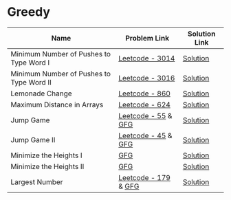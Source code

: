 # Greedy


| Name       | Problem Link                       | Solution Link                      |
|--------------------|------------------------------------|-----------------------------------|
| Minimum Number of Pushes to Type Word I          | [Leetcode - 3014](https://leetcode.com/problems/minimum-number-of-pushes-to-type-word-i/description/)                | [Solution](https://github.com/moinhameed27/Ultimate-DSA/blob/main/Greedy/Minimum%20Number%20of%20Pushes%20to%20Type%20Word%20I.cpp)              |
| Minimum Number of Pushes to Type Word II          | [Leetcode - 3016](https://leetcode.com/problems/minimum-number-of-pushes-to-type-word-ii/description/)                | [Solution](https://github.com/moinhameed27/Ultimate-DSA/blob/main/Greedy/Minimum%20Number%20of%20Pushes%20to%20Type%20Word%20II.java)              |
| Lemonade Change          | [Leetcode - 860](https://leetcode.com/problems/lemonade-change/description/)                | [Solution](https://github.com/moinhameed27/Ultimate-DSA/blob/main/Greedy/Lemonade%20Change.java)              |
| Maximum Distance in Arrays          | [Leetcode - 624](https://leetcode.com/problems/maximum-distance-in-arrays/)                | [Solution](https://github.com/moinhameed27/Ultimate-DSA/blob/main/Greedy/Maximum%20Distance%20in%20Arrays.cpp)              |
| Jump Game          | [Leetcode - 55](https://leetcode.com/problems/jump-game/description/) & [GFG](https://www.geeksforgeeks.org/problems/jump-game/1)                | [Solution](https://github.com/moinhameed27/Ultimate-DSA/blob/main/Greedy/Jump%20Game.cpp)              |
| Jump Game II         | [Leetcode - 45](https://leetcode.com/problems/jump-game-ii/description/) & [GFG](https://www.geeksforgeeks.org/problems/minimum-number-of-jumps-1587115620/1)                | [Solution](https://github.com/moinhameed27/Ultimate-DSA/blob/main/Greedy/Jump%20Game%20II.cpp)              |
| Minimize the Heights I          | [GFG](https://www.geeksforgeeks.org/problems/minimize-the-heights-i/1)                | [Solution](https://github.com/moinhameed27/Ultimate-DSA/blob/main/Greedy/Minimize%20the%20Heights%20I.cpp)              |
| Minimize the Heights II          | [GFG](https://www.geeksforgeeks.org/problems/minimize-the-heights3351/1)                | [Solution](https://github.com/moinhameed27/Ultimate-DSA/blob/main/Greedy/Minimize%20the%20Heights%20II.cppa)              |
| Largest Number         | [Leetcode - 179](https://leetcode.com/problems/largest-number/) & [GFG](https://www.geeksforgeeks.org/problems/largest-number-formed-from-an-array1117/1)                | [Solution](https://github.com/moinhameed27/Ultimate-DSA/blob/main/Greedy/Largest%20Number.cpp)              |
